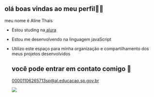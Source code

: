 ## olá boas vindas ao meu perfil🦋🖤

meu nome é Aline Thaís 

- Estou studing na[ alura](https://www.alura.com.br)

- Estou me desenvolvendo na linguagem javaScript

- Utilizo este espaço  para minha organização e compartilhamento dos meus projetos desenvolvidos

  ## você  pode entrar  em contato  comigo 📧

  00001106265713sp@al.educacao.sp.gov.br


  ![](https://tenor.com/pt-BR/view/borboletas-butterflies-beautiful-fly-gif-15280783)
